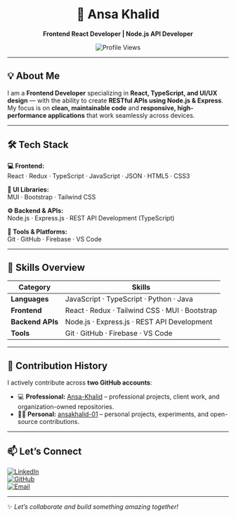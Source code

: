 <div align="center">

# 🚀 Ansa Khalid  
**Frontend React Developer | Node.js API Developer**

![Profile Views](https://komarev.com/ghpvc/?username=ansakhalid-01&style=for-the-badge)

</div>

---

## 💡 About Me

I am a **Frontend Developer** specializing in **React, TypeScript, and UI/UX design** — with the ability to create **RESTful APIs using Node.js & Express**.  
My focus is on **clean, maintainable code** and **responsive, high-performance applications** that work seamlessly across devices.

---

## 🛠 Tech Stack

**💻 Frontend:**  
React · Redux · TypeScript · JavaScript · JSON · HTML5 · CSS3  

**🎨 UI Libraries:**  
MUI · Bootstrap · Tailwind CSS  

**⚙ Backend & APIs:**  
Node.js · Express.js · REST API Development (TypeScript)  

**🧰 Tools & Platforms:**  
Git · GitHub · Firebase · VS Code  

---

## 📌 Skills Overview

| Category       | Skills |
|----------------|--------|
| **Languages**  | JavaScript · TypeScript · Python · Java |
| **Frontend**   | React · Redux · Tailwind CSS · MUI · Bootstrap |
| **Backend APIs** | Node.js · Express.js · REST API Development |
| **Tools**      | Git · GitHub · Firebase · VS Code |

---

## 🧾 Contribution History

I actively contribute across **two GitHub accounts**:

- 💻 **Professional:** [Ansa-Khalid](https://github.com/Ansa-Khalid) – professional projects, client work, and organization-owned repositories.
- 🧑‍💼 **Personal:** [ansakhalid-01](https://github.com/ansakhalid-01) – personal projects, experiments, and open-source contributions.

---

## 📫 Let’s Connect

[![LinkedIn](https://img.shields.io/badge/LinkedIn-0A66C2?style=for-the-badge&logo=linkedin&logoColor=white)](https://linkedin.com/in/ansa-khalid/)  
[![GitHub](https://img.shields.io/badge/GitHub-181717?style=for-the-badge&logo=github&logoColor=white)](https://github.com/Ansa-Khalid)  
[![Email](https://img.shields.io/badge/Email-D14836?style=for-the-badge&logo=gmail&logoColor=white)](mailto:ansakhalid3@gmail.com)  

---

✨ *Let’s collaborate and build something amazing together!*  
